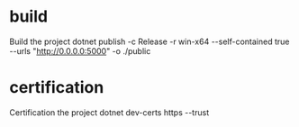 # build

Build the project
dotnet publish -c Release -r win-x64 --self-contained true --urls "http://0.0.0.0:5000" -o ./public

# certification

Certification the project
dotnet dev-certs https --trust
